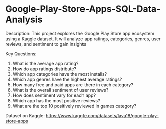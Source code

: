 # Google-Play-Store-Apps-SQL-Data-Analysis

Description:
This project explores the Google Play Store app ecosystem using a Kaggle dataset. It will analyze app ratings, categories, genres, user reviews, and sentiment to gain insights

Key Questions:
1. What is the average app rating?
2. How do app ratings distribute?
3. Which app categories have the most installs?
4. Which app genres have the highest average ratings?
5. How many free and paid apps are there in each category?
6. What is the overall sentiment of user reviews?
7. How does sentiment vary for each app?
8. Which app has the most positive reviews?
9. What are the top 10 positively reviewed in games category?

Dataset on Kaggle: https://www.kaggle.com/datasets/lava18/google-play-store-apps
